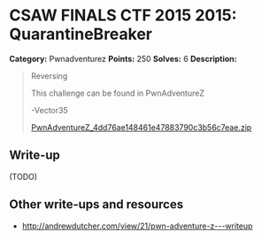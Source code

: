 # CSAW FINALS CTF 2015 2015: QuarantineBreaker

**Category:** Pwnadventurez
**Points:** 250
**Solves:** 6
**Description:**

> Reversing
> 
> This challenge can be found in PwnAdventureZ
> 
> -Vector35
> 
> [PwnAdventureZ_4dd76ae148461e47883790c3b56c7eae.zip](./../PwnAdventureZ_4dd76ae148461e47883790c3b56c7eae.zip)


## Write-up

(TODO)

## Other write-ups and resources

* <http://andrewdutcher.com/view/21/pwn-adventure-z---writeup>
